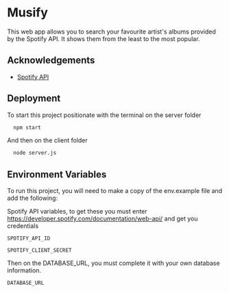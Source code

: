 
# Musify

This web app allows you to search your favourite artist's albums provided by the Spotify API. It shows them from the least to the most popular.


## Acknowledgements

 - [Spotify API](https://developer.spotify.com/documentation/web-api/)
 
 
## Deployment

To start this project positionate with the terminal on the server folder

```bash
  npm start
```

And then on the client folder

```bash
  node server.js
```

## Environment Variables

To run this project, you will need to make a copy of the env.example file and add the following:

Spotify API variables, to get these you must enter
https://developer.spotify.com/documentation/web-api/
and get you credentials 

`SPOTIFY_API_ID`

`SPOTIFY_CLIENT_SECRET`

Then on the DATABASE_URL, you must complete it with your own database information.

`DATABASE_URL`
